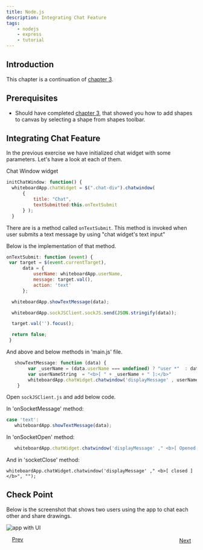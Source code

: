 ```yaml
---
title: Node.js
description: Integrating Chat Feature
tags:
    - nodejs
    - express
    - tutorial
---
```


## Introduction

This chapter is a continuation of [chapter 3](/frameworks/nodejs/nodejs-tutorial/step03-integrating-shapes-canvas.html). 

## Prerequisites

+ Should have completed [chapter 3](/frameworks/nodejs/nodejs-tutorial/step03-integrating-shapes-canvas), that showed you how to add shapes to canvas by selecting a shape from shapes toolbar.
    
## Integrating Chat Feature

In the previous exercise we have initialized chat widget with some parameters. Let's have a look at each of them.

Chat Window widget

```javascript
initChatWindow: function() {
  whiteboardApp.chatWidget = $(".chat-div").chatwindow(
      {
          title: "Chat",
          textSubmitted:this.onTextSubmit
      } );
  }
```
There are is a  method called `onTextSubmit`. This method is invoked when user submits a text message by using "chat widget's text input"

Below is the implementation of that method.

```javascript
onTextSubmit: function (event) {
 var target = $(event.currentTarget),
      data = {
          userName: whiteboardApp.userName,
          message: target.val(),
          action: 'text'
      };

  whiteboardApp.showTextMessage(data);

  whiteboardApp.sockJSClient.sockJS.send(JSON.stringify(data));

  target.val('').focus();

  return false;
 }
```
And above  and below methods in 'main.js' file.

```javascript
   showTextMessage: function (data) {
        var _userName = (data.userName === undefined) ? "user *"  : data.userName;
        var userNameString  = "<b>[ " + _userName + " ]:</b>"
        whiteboardApp.chatWidget.chatwindow('displayMessage' , userNameString, data.message);
    }
 ```
 Open `sockJSClient.js` and add below code.

In 'onSocketMessage' method:
```javascript
case 'text':
   whiteboardApp.showTextMessage(data);

```
In 'onSocketOpen' method:

```javascript
   whiteboardApp.chatWidget.chatwindow('displayMessage' ," <b>[ Opened ]:</b>  ", whiteboardApp.sockJSClient.sockJS.protocol);
```
 
And in 'socketClose' method:
 ```
 whiteboardApp.chatWidget.chatwindow('displayMessage' ," <b>[ closed ]</b>", "");
 ```
## Check Point

Below is the screenshot that shows two users using the app to chat each other and share drawings.

![app with UI](/images/screenshots/nodejs-whiteboard/whiteboard-03.png)
<p><a class="button-plain"  style="padding: 3px 15px;" href="/frameworks/nodejs/nodejs-tutorial/step03-integrating-shapes-canvas.html">Prev</a>  <a class="button-plain"  style="padding: 3px 15px; float: right;" href="/frameworks/nodejs/nodejs-tutorial/step05-deploying-whiteboardapp.html">Next</a></p>

